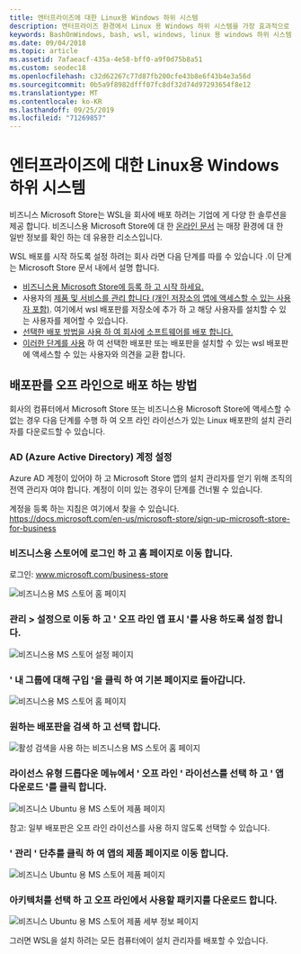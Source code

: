 ```yaml
---
title: 엔터프라이즈에 대한 Linux용 Windows 하위 시스템
description: 엔터프라이즈 환경에서 Linux 용 Windows 하위 시스템을 가장 효과적으로 사용 하는 방법에 대 한 리소스 및 지침입니다.
keywords: BashOnWindows, bash, wsl, windows, linux 용 windows 하위 시스템, windowssubsystem, ubuntu, debian, suse, windows 10, enterprise, 배포, 오프 라인, 패키징, 스토어, 배포, 설치, 설치
ms.date: 09/04/2018
ms.topic: article
ms.assetid: 7afaeacf-435a-4e58-bff0-a9f0d75b8a51
ms.custom: seodec18
ms.openlocfilehash: c32d62267c77d87fb200cfe43b8e6f43b4e3a56d
ms.sourcegitcommit: 0b5a9f8982dfff07fc8df32d74d97293654f8e12
ms.translationtype: MT
ms.contentlocale: ko-KR
ms.lasthandoff: 09/25/2019
ms.locfileid: "71269857"
---
```

# <a name="windows-subsystem-for-linux-for-enterprise"></a>엔터프라이즈에 대한 Linux용 Windows 하위 시스템

비즈니스 Microsoft Store는 WSL을 회사에 배포 하려는 기업에 게 다양 한 솔루션을 제공 합니다. 비즈니스용 Microsoft Store에 대 한 [온라인 문서](https://docs.microsoft.com/en-us/microsoft-store/) 는 매장 환경에 대 한 일반 정보를 확인 하는 데 유용한 리소스입니다.

WSL 배포를 시작 하도록 설정 하려는 회사 라면 다음 단계를 따를 수 있습니다 .이 단계는 Microsoft Store 문서 내에서 설명 합니다.

* [비즈니스용 Microsoft Store에 등록 하 고 시작 하세요.](https://docs.microsoft.com/en-us/microsoft-store/sign-up-microsoft-store-for-business-overview)
* 사용자의 [제품 및 서비스를 관리 합니다 (개인 저장소의 앱에 액세스할 수 있는 사용자 포함)](https://docs.microsoft.com/en-us/microsoft-store/manage-apps-microsoft-store-for-business-overview). 여기에서 wsl 배포판를 저장소에 추가 하 고 해당 사용자를 설치할 수 있는 사용자를 제어할 수 있습니다.
* [선택한 배포 방법을 사용 하 여 회사에 소프트웨어를 배포 합니다.](https://docs.microsoft.com/en-us/microsoft-store/distribute-apps-to-your-employees-microsoft-store-for-business)
* [이러한 단계를 사용](https://docs.microsoft.com/en-us/windows/wsl/install-win10) 하 여 선택한 배포판 또는 배포판을 설치할 수 있는 wsl 배포판에 액세스할 수 있는 사용자와 의견을 교환 합니다. 

## <a name="how-to-distribute-a-distro-offline"></a>배포판를 오프 라인으로 배포 하는 방법

회사의 컴퓨터에서 Microsoft Store 또는 비즈니스용 Microsoft Store에 액세스할 수 없는 경우 다음 단계를 수행 하 여 오프 라인 라이선스가 있는 Linux 배포판의 설치 관리자를 다운로드할 수 있습니다. 

### <a name="set-up-an-azure-active-directory-ad-account"></a>AD (Azure Active Directory) 계정 설정 

Azure AD 계정이 있어야 하 고 Microsoft Store 앱의 설치 관리자를 얻기 위해 조직의 전역 관리자 여야 합니다. 계정이 이미 있는 경우이 단계를 건너뛸 수 있습니다.

계정을 등록 하는 지침은 여기에서 찾을 수 있습니다. https://docs.microsoft.com/en-us/microsoft-store/sign-up-microsoft-store-for-business

### <a name="sign-into-the-store-for-business-and-go-to-the-homepage"></a>비즈니스용 스토어에 로그인 하 고 홈 페이지로 이동 합니다.
로그인: www.microsoft.com/business-store

![비즈니스용 MS 스토어 홈 페이지](media/offlineinstallscreens/1-screen.png)

### <a name="go-to-manage-settings-and-enable-show-offline-apps"></a>관리 > 설정으로 이동 하 고 ' 오프 라인 앱 표시 '를 사용 하도록 설정 합니다.

![비즈니스용 MS 스토어 설정 페이지](media/offlineinstallscreens/2-screen.png)

### <a name="go-back-to-the-main-page-by-clicking-shop-for-my-group"></a>' 내 그룹에 대해 구입 '을 클릭 하 여 기본 페이지로 돌아갑니다.

![비즈니스용 MS 스토어 홈 페이지](media/offlineinstallscreens/1-screen.png)

### <a name="search-for-your-desired-distro-and-select-it"></a>원하는 배포판을 검색 하 고 선택 합니다.

![활성 검색을 사용 하는 비즈니스용 MS 스토어 홈 페이지](media/offlineinstallscreens/3-screen.png)

### <a name="select-an-offline-license-in-the-license-type-dropdown-menu-and-click-get-the-app"></a>라이선스 유형 드롭다운 메뉴에서 ' 오프 라인 ' 라이선스를 선택 하 고 ' 앱 다운로드 '를 클릭 합니다.

![비즈니스 Ubuntu 용 MS 스토어 제품 페이지](media/offlineinstallscreens/4-screen.png)

참고: 일부 배포판은 오프 라인 라이선스를 사용 하지 않도록 선택할 수 있습니다.

### <a name="click-the-manage-button-to-get-to-the-apps-product-page"></a>' 관리 ' 단추를 클릭 하 여 앱의 제품 페이지로 이동 합니다.

![비즈니스 Ubuntu 용 MS 스토어 제품 페이지](media/offlineinstallscreens/5-screen.png)

### <a name="select-your-architecture-and-download-the-package-for-offline-use"></a>아키텍처를 선택 하 고 오프 라인에서 사용할 패키지를 다운로드 합니다.

![비즈니스 Ubuntu 용 MS 스토어 제품 세부 정보 페이지](media/offlineinstallscreens/6-screen.png)

그러면 WSL을 설치 하려는 모든 컴퓨터에이 설치 관리자를 배포할 수 있습니다.